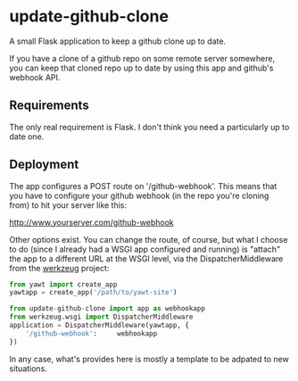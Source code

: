 # update-github-clone

A small Flask application to keep a github clone up to date.

If you have a clone of a github repo on some remote server somewhere, you
can keep that cloned repo up to date by using this app and github's webhook
API.

## Requirements

The only real requirement is Flask.  I don't think you need a particularly
up to date one.

## Deployment

The app configures a POST route on '/github-webhook'.  This means that you
have to configure your github webhook (in the repo you're cloning from) to
hit your server like this:

http://www.yourserver.com/github-webhook

Other options exist.  You can change the route, of course, but what I choose
to do (since I already had a WSGI app configured and running) is "attach"
the app to a different URL at the WSGI level, via the DispatcherMiddleware
from the [werkzeug][1] project:

```python
from yawt import create_app
yawtapp = create_app('/path/to/yawt-site')

from update-github-clone import app as webhookapp
from werkzeug.wsgi import DispatcherMiddleware
application = DispatcherMiddleware(yawtapp, {
    '/github-webhook':     webhookapp
})
```

In any case, what's provides here is mostly a template to be adpated to new
situations.

[1]: https://github.com/mitsuhiko/werkzeug
